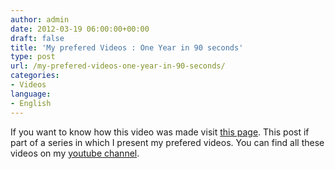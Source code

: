 ```yaml
---
author: admin
date: 2012-03-19 06:00:00+00:00
draft: false
title: 'My prefered Videos : One Year in 90 seconds'
type: post
url: /my-prefered-videos-one-year-in-90-seconds/
categories:
- Videos
language:
- English
---
```




If you want to know how this video was made visit [this page](http://eirikso.com/2010/01/04/one-year-in-90-seconds/).
This post if part of a series in which I present my prefered videos. You can find all these videos on my [youtube channel](http://www.youtube.com/playlist?list=PL737110BA826649D6&feature=plcp).
